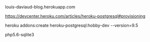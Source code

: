 louis-daviaud-blog.herokuapp.com

https://devcenter.heroku.com/articles/heroku-postgresql#provisioning

heroku addons:create heroku-postgresql:hobby-dev --version=9.5

php5.6-sqlite3
